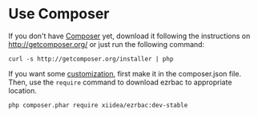 Use Composer
==============

If you don't have [Composer][1] yet, download it following the instructions on
http://getcomposer.org/ or just run the following command:

    curl -s http://getcomposer.org/installer | php

If you want some [customization](./docs/customization.md), first make it in the composer.json file. Then, use the `require` command to download ezrbac to appropriate location.

    php composer.phar require xiidea/ezrbac:dev-stable

[1]:  http://getcomposer.org/